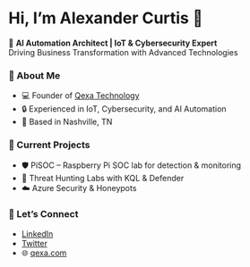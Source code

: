 # Hi, I’m Alexander Curtis 👋  

🚀 **AI Automation Architect | IoT & Cybersecurity Expert**  
Driving Business Transformation with Advanced Technologies  

### 🔹 About Me  
- 💻 Founder of [Qexa Technology](https://qexa.com)  
- 🔒 Experienced in IoT, Cybersecurity, and AI Automation  
- 📍 Based in Nashville, TN  

### 🔹 Current Projects  
- 🛡️ PiSOC – Raspberry Pi SOC lab for detection & monitoring  
- 🔎 Threat Hunting Labs with KQL & Defender  
- ☁️ Azure Security & Honeypots  

### 🔹 Let’s Connect  
- [LinkedIn](https://www.linkedin.com/in/alexanderscurtis)  
- [Twitter](https://twitter.com/alexandercurtis)  
- 🌐 [qexa.com](https://qexa.com)
